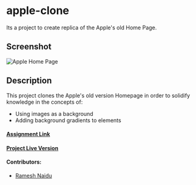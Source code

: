 # apple-clone
Its a project to create replica of the Apple's old Home Page.

## Screenshot
![Apple Home Page](https://i.imgur.com/4bdgXqR.png)

## Description
This project clones the Apple's old version Homepage in order to solidify knowledge in the concepts of:
- Using images as a background
- Adding background gradients to elements


#### [Assignment Link](https://www.theodinproject.com/courses/html5-and-css3/lessons/building-with-backgrounds-and-gradients)

#### [Project Live Version](https://rna.github.io/apple-clone)

#### Contributors:
 * [Ramesh Naidu](https://github.com/rna)
